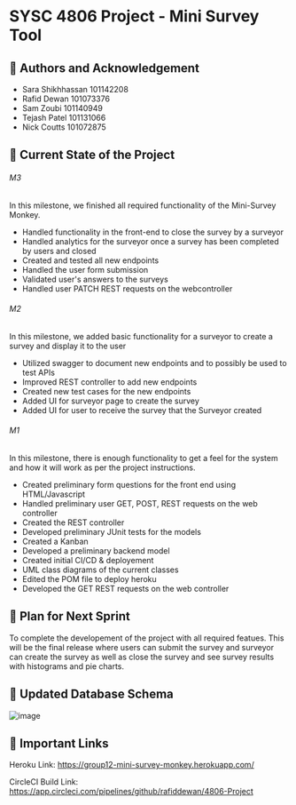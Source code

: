 # SYSC 4806 Project - Mini Survey Tool

## 👥 Authors and Acknowledgement 
- Sara Shikhhassan 101142208
- Rafid Dewan 101073376
- Sam Zoubi 101140949
- Tejash Patel 101131066
- Nick Coutts 101072875

## 📄 Current State of the Project 
###### M3
In this milestone, we finished all required functionality of the Mini-Survey Monkey.
- Handled functionality in the front-end to close the survey by a surveyor
- Handled analytics for the surveyor once a survey has been completed by users and closed
- Created and tested all new endpoints
- Handled the user form submission
- Validated user's answers to the surveys
- Handled user PATCH REST requests on the webcontroller

###### M2
In this milestone, we added basic functionality for a surveyor to create a survey and display it to the user
- Utilized swagger to document new endpoints and to possibly be used to test APIs
- Improved REST controller to add new endpoints
- Created new test cases for the new endpoints
- Added UI for surveyor page to create the survey
- Added UI for user to receive the survey that the Surveyor created

###### M1 
In this milestone, there is enough functionality to get a feel for the system and how it will work as per the project instructions.
- Created preliminary form questions for the front end using HTML/Javascript
- Handled preliminary user GET, POST, REST requests on the web controller
- Created the REST controller
- Developed preliminary JUnit tests for the models
- Created a Kanban
- Developed a preliminary backend model
- Created initial CI/CD & deployement
- UML class diagrams of the current classes
- Edited the POM file to deploy heroku
- Developed the GET REST requests on the web controller

## 🔨 Plan for Next Sprint
To complete the developement of the project with all required featues. This will be the final release where users can submit the survey and
surveyor can create the survey as well as close the survey and see survey results with histograms and pie charts.

## 📝 Updated Database Schema
![image](https://user-images.githubusercontent.com/80846716/157693525-738564c5-b963-4ea5-b2df-379e917cde43.png)

## 📍 Important Links 
Heroku Link: https://group12-mini-survey-monkey.herokuapp.com/

CircleCI Build Link: https://app.circleci.com/pipelines/github/rafiddewan/4806-Project
